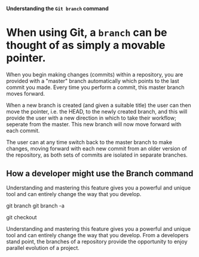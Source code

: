 
#### Understanding the `Git branch` command

# When using Git, a `branch` can be thought of as simply a movable pointer.

When you begin making changes (commits) within a repository, you are provided with a "master" branch automatically which points to the last commit you made. Every time you perform a commit, this master branch moves forward. 

When a new branch is created (and given a suitable title) the user can then move the pointer, i.e. the HEAD, to the newly created branch, and this will provide the user with a new direction in which to take their workflow; seperate from the master. This new branch will now move forward with each commit.

The user can at any time switch back to the master branch to make changes, moving forward with each new commit from an older version of the repository,  as both sets of commits are isolated in separate branches. 

## How a developer might use the Branch command



Understanding and mastering this feature gives you a powerful and unique tool and can entirely change the way that you develop.

git branch
git branch -a

git checkout

Understanding and mastering this feature gives you a powerful and unique tool and can entirely change the way that you develop. From a developers stand point, the branches of a repository provide the opportunity to enjoy parallel evolution of a project.
